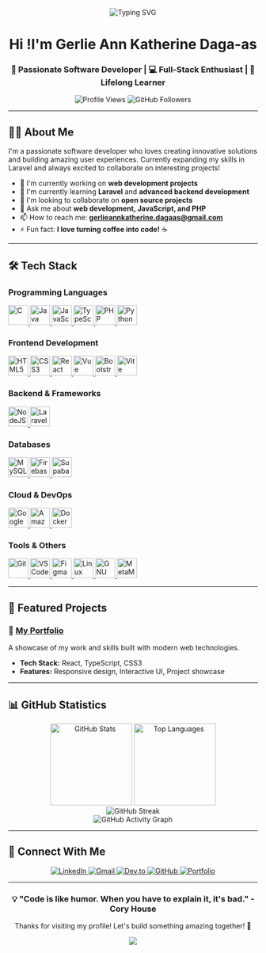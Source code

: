 <div align="center">
  <img src="https://readme-typing-svg.herokuapp.com?font=Fira+Code&weight=500&size=30&pause=1000&color=0891B2&center=true&vCenter=true&width=600&lines=Hi+there!+%F0%9F%91%8B;I'm+Gerlie+Ann+Katherine;Software+Developer;Welcome+to+my+GitHub!" alt="Typing SVG" />
</div>

<h1 align="center">
  Hi !I'm Gerlie Ann Katherine Daga-as
</h1>

<h3 align="center">🚀 Passionate Software Developer | 💻 Full-Stack Enthusiast | 🌱 Lifelong Learner</h3>

<div align="center">
  <img src="https://komarev.com/ghpvc/?username=gakhd625&label=Profile%20views&color=0891b2&style=flat" alt="Profile Views" />
  <img src="https://img.shields.io/github/followers/gakhd625?label=Followers&style=social" alt="GitHub Followers" />
</div>

---

## 👨‍💻 About Me

I'm a passionate software developer who loves creating innovative solutions and building amazing user experiences. Currently expanding my skills in Laravel and always excited to collaborate on interesting projects!

- 🔭 I'm currently working on **web development projects**
- 🌱 I'm currently learning **Laravel** and **advanced backend development**
- 👯 I'm looking to collaborate on **open source projects**
- 💬 Ask me about **web development, JavaScript, and PHP**
- 📫 How to reach me: **gerlieannkatherine.dagaas@gmail.com**
- ⚡ Fun fact: **I love turning coffee into code!** ☕

---

## 🛠️ Tech Stack

### Programming Languages
<p align="left">
  <a href="https://docs.microsoft.com/en-us/cpp/?view=msvc-170" target="_blank" rel="noreferrer">
    <img src="https://raw.githubusercontent.com/danielcranney/readme-generator/main/public/icons/skills/c-colored.svg" width="40" height="40" alt="C" title="C"/>
  </a>
  <a href="https://www.oracle.com/java/" target="_blank" rel="noreferrer">
    <img src="https://raw.githubusercontent.com/danielcranney/readme-generator/main/public/icons/skills/java-colored.svg" width="40" height="40" alt="Java" title="Java"/>
  </a>
  <a href="https://developer.mozilla.org/en-US/docs/Web/JavaScript" target="_blank" rel="noreferrer">
    <img src="https://raw.githubusercontent.com/danielcranney/readme-generator/main/public/icons/skills/javascript-colored.svg" width="40" height="40" alt="JavaScript" title="JavaScript"/>
  </a>
  <a href="https://www.typescriptlang.org/" target="_blank" rel="noreferrer">
    <img src="https://raw.githubusercontent.com/danielcranney/readme-generator/main/public/icons/skills/typescript-colored.svg" width="40" height="40" alt="TypeScript" title="TypeScript"/>
  </a>
  <a href="https://www.php.net/" target="_blank" rel="noreferrer">
    <img src="https://raw.githubusercontent.com/danielcranney/readme-generator/main/public/icons/skills/php-colored.svg" width="40" height="40" alt="PHP" title="PHP"/>
  </a>
  <a href="https://www.python.org/" target="_blank" rel="noreferrer">
    <img src="https://raw.githubusercontent.com/danielcranney/readme-generator/main/public/icons/skills/python-colored.svg" width="40" height="40" alt="Python" title="Python"/>
  </a>
</p>

### Frontend Development
<p align="left">
  <a href="https://developer.mozilla.org/en-US/docs/Glossary/HTML5" target="_blank" rel="noreferrer">
    <img src="https://raw.githubusercontent.com/danielcranney/readme-generator/main/public/icons/skills/html5-colored.svg" width="40" height="40" alt="HTML5" title="HTML5"/>
  </a>
  <a href="https://www.w3.org/TR/CSS/#css" target="_blank" rel="noreferrer">
    <img src="https://raw.githubusercontent.com/danielcranney/readme-generator/main/public/icons/skills/css3-colored.svg" width="40" height="40" alt="CSS3" title="CSS3"/>
  </a>
  <a href="https://reactjs.org/" target="_blank" rel="noreferrer">
    <img src="https://raw.githubusercontent.com/danielcranney/readme-generator/main/public/icons/skills/react-colored.svg" width="40" height="40" alt="React" title="React"/>
  </a>
  <a href="https://vuejs.org/" target="_blank" rel="noreferrer">
    <img src="https://raw.githubusercontent.com/danielcranney/readme-generator/main/public/icons/skills/vuejs-colored.svg" width="40" height="40" alt="Vue" title="Vue"/>
  </a>
  <a href="https://getbootstrap.com/" target="_blank" rel="noreferrer">
    <img src="https://raw.githubusercontent.com/danielcranney/readme-generator/main/public/icons/skills/bootstrap-colored.svg" width="40" height="40" alt="Bootstrap" title="Bootstrap"/>
  </a>
  <a href="https://vitejs.dev/" target="_blank" rel="noreferrer">
    <img src="https://raw.githubusercontent.com/danielcranney/readme-generator/main/public/icons/skills/vite-colored.svg" width="40" height="40" alt="Vite" title="Vite"/>
  </a>
</p>

### Backend & Frameworks
<p align="left">
  <a href="https://nodejs.org/en/" target="_blank" rel="noreferrer">
    <img src="https://raw.githubusercontent.com/danielcranney/readme-generator/main/public/icons/skills/nodejs-colored.svg" width="40" height="40" alt="NodeJS" title="NodeJS"/>
  </a>
  <a href="https://laravel.com/" target="_blank" rel="noreferrer">
    <img src="https://raw.githubusercontent.com/danielcranney/readme-generator/main/public/icons/skills/laravel-colored.svg" width="40" height="40" alt="Laravel" title="Laravel"/>
  </a>
</p>

### Databases
<p align="left">
  <a href="https://www.mysql.com/" target="_blank" rel="noreferrer">
    <img src="https://raw.githubusercontent.com/danielcranney/readme-generator/main/public/icons/skills/mysql-colored.svg" width="40" height="40" alt="MySQL" title="MySQL"/>
  </a>
  <a href="https://firebase.google.com/" target="_blank" rel="noreferrer">
    <img src="https://raw.githubusercontent.com/danielcranney/readme-generator/main/public/icons/skills/firebase-colored.svg" width="40" height="40" alt="Firebase" title="Firebase"/>
  </a>
  <a href="https://supabase.io/" target="_blank" rel="noreferrer">
    <img src="https://raw.githubusercontent.com/danielcranney/readme-generator/main/public/icons/skills/supabase-colored.svg" width="40" height="40" alt="Supabase" title="Supabase"/>
  </a>
</p>

### Cloud & DevOps
<p align="left">
  <a href="https://cloud.google.com/" target="_blank" rel="noreferrer">
    <img src="https://raw.githubusercontent.com/danielcranney/readme-generator/main/public/icons/skills/googlecloud-colored.svg" width="40" height="40" alt="Google Cloud" title="Google Cloud"/>
  </a>
  <a href="https://aws.amazon.com" target="_blank" rel="noreferrer">
    <img src="https://raw.githubusercontent.com/danielcranney/readme-generator/main/public/icons/skills/aws-colored.svg" width="40" height="40" alt="Amazon Web Services" title="Amazon Web Services"/>
  </a>
  <a href="https://www.docker.com/" target="_blank" rel="noreferrer">
    <img src="https://raw.githubusercontent.com/danielcranney/readme-generator/main/public/icons/skills/docker-colored.svg" width="40" height="40" alt="Docker" title="Docker"/>
  </a>
</p>

### Tools & Others
<p align="left">
  <a href="https://git-scm.com/" target="_blank" rel="noreferrer">
    <img src="https://raw.githubusercontent.com/danielcranney/readme-generator/main/public/icons/skills/git-colored.svg" width="40" height="40" alt="Git" title="Git"/>
  </a>
  <a href="https://code.visualstudio.com/" target="_blank" rel="noreferrer">
    <img src="https://raw.githubusercontent.com/danielcranney/readme-generator/main/public/icons/skills/visualstudiocode-colored.svg" width="40" height="40" alt="VS Code" title="VS Code"/>
  </a>
  <a href="https://www.figma.com/" target="_blank" rel="noreferrer">
    <img src="https://raw.githubusercontent.com/danielcranney/readme-generator/main/public/icons/skills/figma-colored.svg" width="40" height="40" alt="Figma" title="Figma"/>
  </a>
  <a href="https://www.linux.org" target="_blank" rel="noreferrer">
    <img src="https://raw.githubusercontent.com/danielcranney/readme-generator/main/public/icons/skills/linux-colored.svg" width="40" height="40" alt="Linux" title="Linux"/>
  </a>
  <a href="https://www.gnu.org/software/bash/" target="_blank" rel="noreferrer">
    <img src="https://raw.githubusercontent.com/danielcranney/readme-generator/main/public/icons/skills/gnubash.svg" width="40" height="40" alt="GNU Bash" title="GNU Bash"/>
  </a>
  <a href="https://metamask.io/" target="_blank" rel="noreferrer">
    <img src="https://raw.githubusercontent.com/danielcranney/readme-generator/main/public/icons/skills/metamask-colored.svg" width="40" height="40" alt="MetaMask" title="MetaMask"/>
  </a>
</p>

---

## 🌟 Featured Projects

### 🎨 [My Portfolio](http://portfoliov2-rouge-one.vercel.app)
A showcase of my work and skills built with modern web technologies.
- **Tech Stack:** React, TypeScript, CSS3
- **Features:** Responsive design, Interactive UI, Project showcase

---

## 📊 GitHub Statistics

<div align="center">
  <img src="https://github-readme-stats.vercel.app/api?username=gakhd625&show_icons=true&theme=tokyonight&hide_border=true&count_private=true" alt="GitHub Stats" height="165">
  <img src="https://github-readme-stats.vercel.app/api/top-langs/?username=gakhd625&layout=compact&theme=tokyonight&hide_border=true" alt="Top Languages" height="165">
</div>

<div align="center">
  <img src="https://github-readme-streak-stats.herokuapp.com/?user=gakhd625&stroke=ffffff&background=1c1917&ring=0891b2&fire=0891b2&currStreakNum=ffffff&currStreakLabel=0891b2&sideNums=ffffff&sideLabels=ffffff&dates=ffffff&hide_border=true" alt="GitHub Streak" />
</div>

<div align="center">
  <img src="https://github-readme-activity-graph.vercel.app/graph?username=gakhd625&bg_color=1c1917&color=ffffff&line=0891b2&point=ffffff&area=true&hide_border=true" alt="GitHub Activity Graph">
</div>

---

## 🤝 Connect With Me

<div align="center">
  <a href="https://www.linkedin.com/in/gerlie-ann-katherine-daga-as-326554305" target="_blank">
    <img src="https://img.shields.io/badge/LinkedIn-0077B5?style=for-the-badge&logo=linkedin&logoColor=white" alt="LinkedIn"/>
  </a>
  <a href="mailto:gerlieannkatherine.dagaas@gmail.com" target="_blank">
    <img src="https://img.shields.io/badge/Gmail-D14836?style=for-the-badge&logo=gmail&logoColor=white" alt="Gmail"/>
  </a>
  <a href="https://www.dev.to/kaths3cdev" target="_blank">
    <img src="https://img.shields.io/badge/dev.to-0A0A0A?style=for-the-badge&logo=devdotto&logoColor=white" alt="Dev.to"/>
  </a>
  <a href="https://www.github.com/gakhd625" target="_blank">
    <img src="https://img.shields.io/badge/GitHub-100000?style=for-the-badge&logo=github&logoColor=white" alt="GitHub"/>
  </a>
  <a href="http://portfoliov2-rouge-one.vercel.app" target="_blank">
    <img src="https://img.shields.io/badge/Portfolio-000000?style=for-the-badge&logo=About.me&logoColor=white" alt="Portfolio"/>
  </a>
</div>

---

<div align="center">
  <h3>💡 "Code is like humor. When you have to explain it, it's bad." - Cory House</h3>
  <p>Thanks for visiting my profile! Let's build something amazing together! 🚀</p>
  
  <img src="https://capsule-render.vercel.app/api?type=waving&color=gradient&height=100&section=footer&text=Happy%20Coding!&fontSize=16&fontAlignY=65&animation=twinkling" />
</div>

